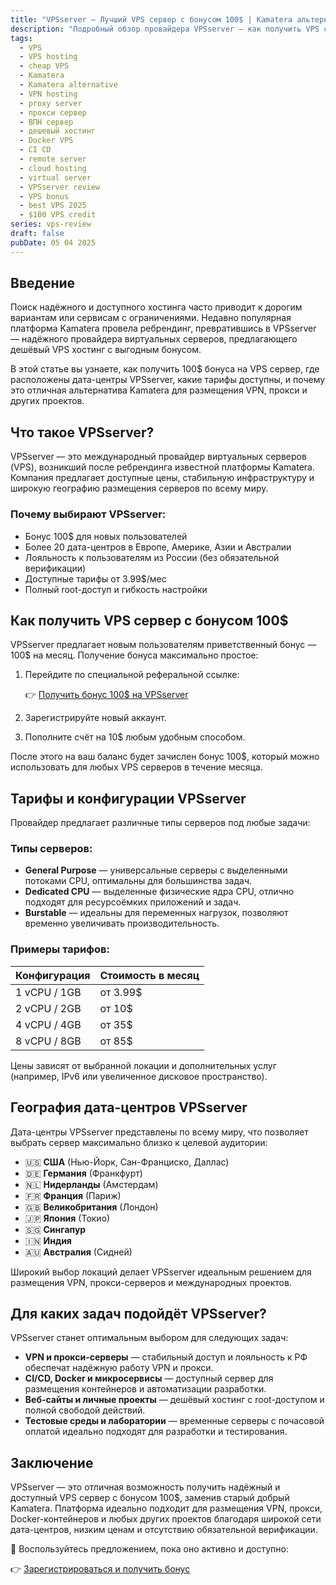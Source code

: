 ```yaml
---
title: "VPSserver — Лучший VPS сервер с бонусом 100$ | Kamatera альтернатива"
description: "Подробный обзор провайдера VPSserver — как получить VPS с бонусом 100$, дешёвые тарифы и лучшие локации для VPN, прокси и CI/CD."
tags:
  - VPS
  - VPS hosting
  - cheap VPS
  - Kamatera
  - Kamatera alternative
  - VPN hosting
  - proxy server
  - прокси сервер
  - ВПН сервер
  - дешевый хостинг
  - Docker VPS
  - CI CD
  - remote server
  - cloud hosting
  - virtual server
  - VPSserver review
  - VPS bonus
  - best VPS 2025
  - $100 VPS credit
series: vps-review
draft: false
pubDate: 05 04 2025
---
```


## Введение

Поиск надёжного и доступного хостинга часто приводит к дорогим вариантам или сервисам с ограничениями. Недавно популярная платформа Kamatera провела ребрендинг, превратившись в VPSserver — надёжного провайдера виртуальных серверов, предлагающего дешёвый VPS хостинг с выгодным бонусом.

В этой статье вы узнаете, как получить 100\$ бонуса на VPS сервер, где расположены дата-центры VPSserver, какие тарифы доступны, и почему это отличная альтернатива Kamatera для размещения VPN, прокси и других проектов.

## Что такое VPSserver?

VPSserver — это международный провайдер виртуальных серверов (VPS), возникший после ребрендинга известной платформы Kamatera. Компания предлагает доступные цены, стабильную инфраструктуру и широкую географию размещения серверов по всему миру.

### Почему выбирают VPSserver:

* Бонус 100\$ для новых пользователей
* Более 20 дата-центров в Европе, Америке, Азии и Австралии
* Лояльность к пользователям из России (без обязательной верификации)
* Доступные тарифы от 3.99$/мес
* Полный root-доступ и гибкость настройки

## Как получить VPS сервер с бонусом 100\$

VPSserver предлагает новым пользователям приветственный бонус — 100\$ на месяц. Получение бонуса максимально простое:

1. Перейдите по специальной реферальной ссылке:

   👉 [Получить бонус 100\$ на VPSserver](https://go.cloudwm.com/visit/?bta=36601&brand=vpsserver)

2. Зарегистрируйте новый аккаунт.

3. Пополните счёт на 10$ любым удобным способом.

После этого на ваш баланс будет зачислен бонус 100\$, который можно использовать для любых VPS серверов в течение месяца.

## Тарифы и конфигурации VPSserver

Провайдер предлагает различные типы серверов под любые задачи:

### Типы серверов:

* **General Purpose** — универсальные серверы с выделенными потоками CPU, оптимальны для большинства задач.
* **Dedicated CPU** — выделенные физические ядра CPU, отлично подходят для ресурсоёмких приложений и задач.
* **Burstable** — идеальны для переменных нагрузок, позволяют временно увеличивать производительность.

### Примеры тарифов:

| Конфигурация | Стоимость в месяц |
| ------------ | ----------------- |
| 1 vCPU / 1GB | от 3.99$         |
| 2 vCPU / 2GB | от 10$           |
| 4 vCPU / 4GB | от 35$           |
| 8 vCPU / 8GB | от 85$           |

Цены зависят от выбранной локации и дополнительных услуг (например, IPv6 или увеличенное дисковое пространство).

## География дата-центров VPSserver

Дата-центры VPSserver представлены по всему миру, что позволяет выбрать сервер максимально близко к целевой аудитории:

* 🇺🇸 **США** (Нью-Йорк, Сан-Франциско, Даллас)
* 🇩🇪 **Германия** (Франкфурт)
* 🇳🇱 **Нидерланды** (Амстердам)
* 🇫🇷 **Франция** (Париж)
* 🇬🇧 **Великобритания** (Лондон)
* 🇯🇵 **Япония** (Токио)
* 🇸🇬 **Сингапур**
* 🇮🇳 **Индия**
* 🇦🇺 **Австралия** (Сидней)

Широкий выбор локаций делает VPSserver идеальным решением для размещения VPN, прокси-серверов и международных проектов.

## Для каких задач подойдёт VPSserver?

VPSserver станет оптимальным выбором для следующих задач:

* **VPN и прокси-серверы** — стабильный доступ и лояльность к РФ обеспечат надёжную работу VPN и прокси.
* **CI/CD, Docker и микросервисы** — доступный сервер для размещения контейнеров и автоматизации разработки.
* **Веб-сайты и личные проекты** — дешёвый хостинг с root-доступом и полной свободой действий.
* **Тестовые среды и лаборатории** — временные серверы с почасовой оплатой идеально подходят для разработки и тестирования.

## Заключение

VPSserver — это отличная возможность получить надёжный и доступный VPS сервер с бонусом 100\$, заменив старый добрый Kamatera. Платформа идеально подходит для размещения VPN, прокси, Docker-контейнеров и любых других проектов благодаря широкой сети дата-центров, низким ценам и отсутствию обязательной верификации.

🎯 Воспользуйтесь предложением, пока оно активно и доступно:

👉 [Зарегистрироваться и получить бонус](https://go.cloudwm.com/visit/?bta=36601&brand=vpsserver)

